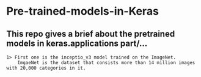 # Pre-trained-models-in-Keras
## This repo gives a brief about the pretrained models in keras.applications part/...
    1> First one is the inceptio_v3 model trained on the ImageNet.
        ImgaeNet is the dataset that consists more than 14 million images with 20,000 categories in it.
